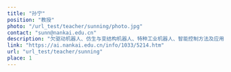 ```yaml
---
title: "孙宁"
position: "教授"
photo: "/url_test/teacher/sunning/photo.jpg"
contact: "sunn@nankai.edu.cn"
description: "欠驱动机器人、仿生与变结构机器人、特种工业机器人、智能控制方法及应用"
link: "https://ai.nankai.edu.cn/info/1033/5214.htm"
url: "url_test/teacher/sunning"
place: 1
---
```

